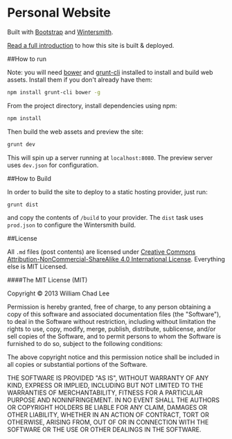 # Personal Website

Built with [Bootstrap](http://getbootstrap.com/) and [Wintersmith](https://github.com/jnordberg/wintersmith).

[Read a full introduction](http://chadly.net/2013/12/automate-all-the-things-with-wercker/) to how this site is built & deployed.

##How to run

Note: you will need [bower](http://bower.io/) and [grunt-cli](http://gruntjs.com/getting-started) installed to install and build web assets. Install them if you don't already have them:

```bash
npm install grunt-cli bower -g
```

From the project directory, install dependencies using npm:

```bash
npm install
```

Then build the web assets and preview the site:

```bash
grunt dev
```

This will spin up a server running at `localhost:8080`. The preview server uses `dev.json` for configuration.

##How to Build

In order to build the site to deploy to a static hosting provider, just run:

```bash
grunt dist
```

and copy the contents of `/build` to your provider. The `dist` task uses `prod.json` to configure the Wintersmith build.

##License

All `.md` files (post contents) are licensed under [Creative Commons Attribution-NonCommercial-ShareAlike 4.0 International License](http://creativecommons.org/licenses/by-nc-sa/4.0/deed.en_US). Everything else is MIT Licensed.

####The MIT License (MIT)

Copyright &copy; 2013 William Chad Lee

Permission is hereby granted, free of charge, to any person obtaining a copy
of this software and associated documentation files (the "Software"), to deal
in the Software without restriction, including without limitation the rights
to use, copy, modify, merge, publish, distribute, sublicense, and/or sell
copies of the Software, and to permit persons to whom the Software is
furnished to do so, subject to the following conditions:

The above copyright notice and this permission notice shall be included in
all copies or substantial portions of the Software.

THE SOFTWARE IS PROVIDED "AS IS", WITHOUT WARRANTY OF ANY KIND, EXPRESS OR
IMPLIED, INCLUDING BUT NOT LIMITED TO THE WARRANTIES OF MERCHANTABILITY,
FITNESS FOR A PARTICULAR PURPOSE AND NONINFRINGEMENT. IN NO EVENT SHALL THE
AUTHORS OR COPYRIGHT HOLDERS BE LIABLE FOR ANY CLAIM, DAMAGES OR OTHER
LIABILITY, WHETHER IN AN ACTION OF CONTRACT, TORT OR OTHERWISE, ARISING FROM,
OUT OF OR IN CONNECTION WITH THE SOFTWARE OR THE USE OR OTHER DEALINGS IN
THE SOFTWARE.

